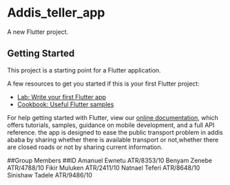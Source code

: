 # Addis_teller_app

A new Flutter project.

## Getting Started

This project is a starting point for a Flutter application.

A few resources to get you started if this is your first Flutter project:

- [Lab: Write your first Flutter app](https://flutter.dev/docs/get-started/codelab)
- [Cookbook: Useful Flutter samples](https://flutter.dev/docs/cookbook)

For help getting started with Flutter, view our
[online documentation](https://flutter.dev/docs), which offers tutorials,
samples, guidance on mobile development, and a full API reference.
the app is designed  to ease the public transport problem in addis ababa
by sharing whether there is available transport or not,whether there are closed roads or not 
by sharing current information.



 ##Group Members          ##ID
Amanuel Ewnetu       ATR/8353/10
Benyam Zenebe        ATR/4788/10
Fikir Muluken        ATR/2411/10
Natnael Teferi       ATR/8648/10
Sinishaw Tadele      ATR/9486/10
